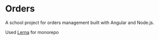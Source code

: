 # Orders
A school project for orders management built with Angular and Node.js.

Used [Lerna](https://lerna.js.org/) for monorepo

